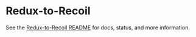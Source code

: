 # Redux-to-Recoil

See the [Redux-to-Recoil README](./packages/redux-to-recoil) for docs, status, and more information.
